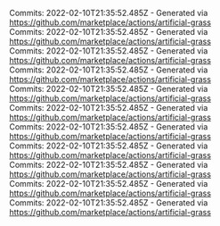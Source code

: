 Commits: 2022-02-10T21:35:52.485Z - Generated via https://github.com/marketplace/actions/artificial-grass
<br>
Commits: 2022-02-10T21:35:52.485Z - Generated via https://github.com/marketplace/actions/artificial-grass
<br>
Commits: 2022-02-10T21:35:52.485Z - Generated via https://github.com/marketplace/actions/artificial-grass
<br>
Commits: 2022-02-10T21:35:52.485Z - Generated via https://github.com/marketplace/actions/artificial-grass
<br>
Commits: 2022-02-10T21:35:52.485Z - Generated via https://github.com/marketplace/actions/artificial-grass
<br>
Commits: 2022-02-10T21:35:52.485Z - Generated via https://github.com/marketplace/actions/artificial-grass
<br>
Commits: 2022-02-10T21:35:52.485Z - Generated via https://github.com/marketplace/actions/artificial-grass
<br>
Commits: 2022-02-10T21:35:52.485Z - Generated via https://github.com/marketplace/actions/artificial-grass
<br>
Commits: 2022-02-10T21:35:52.485Z - Generated via https://github.com/marketplace/actions/artificial-grass
<br>
Commits: 2022-02-10T21:35:52.485Z - Generated via https://github.com/marketplace/actions/artificial-grass
<br>
Commits: 2022-02-10T21:35:52.485Z - Generated via https://github.com/marketplace/actions/artificial-grass
<br>
